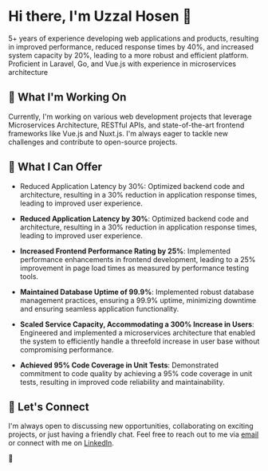 # Hi there, I'm Uzzal Hosen 👋

5+ years of experience developing web applications and products, resulting in improved performance, reduced response times by 40%, and increased system capacity by 20%, leading to a more robust and efficient platform. Proficient in Laravel, Go, and Vue.js with experience in microservices architecture

## 🔭 What I'm Working On

Currently, I'm working on various web development projects that leverage Microservices Architecture, RESTful APIs, and state-of-the-art frontend frameworks like Vue.js and Nuxt.js. I'm always eager to tackle new challenges and contribute to open-source projects.

## 🚀 What I Can Offer

- Reduced Application Latency by 30%: Optimized backend code and architecture, resulting in a 30% reduction in application response times, leading to improved user experience.
-   **Reduced Application Latency by 30%**: Optimized backend code and architecture, resulting in a 30% reduction in application response times, leading to improved user experience.
    
-   **Increased Frontend Performance Rating by 25%**: Implemented performance enhancements in frontend development, leading to a 25% improvement in page load times as measured by performance testing tools.
    
-   **Maintained Database Uptime of 99.9%**: Implemented robust database management practices, ensuring a 99.9% uptime, minimizing downtime and ensuring seamless application functionality.
    
-   **Scaled Service Capacity, Accommodating a 300% Increase in Users**: Engineered and implemented a microservices architecture that enabled the system to efficiently handle a threefold increase in user base without compromising performance.
    
-   **Achieved 95% Code Coverage in Unit Tests**: Demonstrated commitment to code quality by achieving a 95% code coverage in unit tests, resulting in improved code reliability and maintainability.

## 💬 Let's Connect

I'm always open to discussing new opportunities, collaborating on exciting projects, or just having a friendly chat. Feel free to reach out to me via [email](mailto:uzzalh.cse@gmail.com) or connect with me on [LinkedIn](https://www.linkedin.com/in/uzzalh).

<!--  ## 📈 GitHub Stats

[![Your Name's GitHub Stats](https://github-readme-stats.vercel.app/api?username=uzzalhcse&show_icons=true&hide_title=true)](https://github.com/uzzalhcse) -->
🚀
